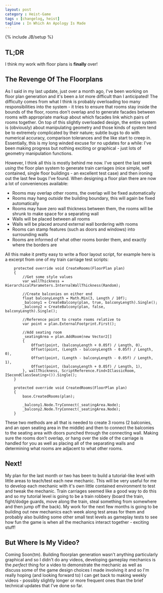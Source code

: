 ```yaml
---
layout: post
category : Heist-Game
tags : [changelog, heist]
tagline : In Which An Apology Is Made
---
```

{% include JB/setup %}


## TL;DR

I think my work with floor plans is **finally** over!

## The Revenge Of The Floorplans

As I said in my last update, just over a month ago, I've been working on floor plan generation and it's been a _lot_ more difficult than I anticipated! The difficulty comes from what I think is probably overloading too many responsibilities into the system - it tries to ensure that rooms stay inside the bounds of the floor, rooms don't overlap and to generate facades between rooms with appropriate markup about which facades link which pairs of rooms together. On top of this slightly overloaded design, the entire system is (obviously) about manipulating geometry and those kinds of system tend be to extremely complicated by their nature; subtle bugs to do with numerical accuracy, comparison tolerances and the like start to creep in. Essentially, this is my long winded excuse for no updates for a while: I've been making progress but nothing exciting or graphical - just lots of geometry manipulation functions.

However, I think all this is mostly behind me now. I've spent the last week *using* the floor plan system to generate train carriages (nice simple, self contained, single floor buildings - an excellent test case) and then ironing out the last few bugs I've found. When designing a floor plan there are now a lot of conveniences available:

 - Rooms may overlap other rooms, the overlap will be fixed automatically
 - Rooms may hang *outside* the building boundary, this will again be fixed automatically
 - Rooms may have zero wall thickness between them, the rooms will be shrunk to make space for a separating wall
 - Walls will be placed between all rooms
 - Walls will be placed around external wall bordering with rooms
 - Rooms can stamp features (such as doors and windows) into surrounding walls
 - Rooms are informed of what other rooms border them, and exactly where the borders are
 
All this make it pretty easy to write a floor layout script, for example here is a excerpt from one of my train carriage test scripts:

        protected override void CreateRooms(FloorPlan plan)
        {
            //Get some style values
            var wallThickness = HierarchicalParameters.InternalWallThickness(Random);

            //Create balconies on either end
            float balconyLength = Math.Min(3, Length / 10f);
            _balcony1 = CreateBalcony(plan, true, balconyLength).Single();
            _balcony2 = CreateBalcony(plan, false, balconyLength).Single();

            //Reference point to create rooms relative to
            var point = plan.ExternalFootprint.First();

            //Add seating room
            _seatingArea = plan.AddRoom(new Vector2[]
            {
                Offset(point, (balconyLength + 0.05f) / Length, 0),
                Offset(point, (Length - balconyLength - 0.05f) / Length, 0),
                Offset(point, (Length - balconyLength - 0.05f) / Length, 1),
                Offset(point, (balconyLength + 0.05f) / Length, 1),
            }, wallThickness, ScriptReference.Find<IClassicRoom, ISecondClassSeating>()).Single();
        }

        protected override void CreatedRooms(FloorPlan plan)
        {
            base.CreatedRooms(plan);

            _balcony1.Node.TryConnect(_seatingArea.Node);
            _balcony2.Node.TryConnect(_seatingArea.Node);
        }
        
These two methods are all that is needed to create 3 rooms (2 balconies, and an open seating area in the middle) and then to connect the balconies to the seating area with doors punched through the connecting wall. Making sure the rooms don't overlap, or hang over the side of the carriage is handled for you as well as placing all of the separating walls and determining what rooms are adjacent to what other rooms.

## Next!

My plan for the last month or two has been to build a tutorial-like level with little areas to teach/test each new mechanic. This will be very useful for me to develop each mechanic with it's own little contained environment to test and tweak the mechanic. Train carriages seemed like a good way to do this and so my tutorial level is going to be a train robbery (board the train, fight/dodge guards, move along the train, steal something from somewhere and then jump off the back). My work for the next few months is going to be building out new mechanics each week along test areas for them and probably also building some other small test levels as gameplay tests to see how fun the game is when all the mechanics interact together - exciting stuff!

## But Where Is My Video?

Coming Soon(tm). Building floorplan generation wasn't anything particularly graphical and so I didn't do any videos, developing gameplay mechanics is the *perfect* thing for a video to demonstrate the mechanic as well as discuss some of the game design choices I made involving it and so I'm really hoping (and looking forward to) I can get back to making weekly videos - possibly slightly longer or more frequent ones than the brief technical updates that I've done so far.